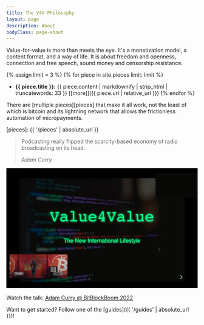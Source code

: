```yaml
---
title: The V4V Philosophy
layout: page
description: About
bodyClass: page-about
---
```


Value-for-value is more than meets the eye. It's a monetization model, a content
format, and a way of life. It is about freedom and openness, connection and free
speech, sound money and censorship resistance.

{% assign limit = 3 %}
{% for piece in site.pieces limit: limit %}
  - **{{ piece.title }}:** {{ piece.content | markdownify | strip_html | truncatewords: 33 }} [[more]]({{ piece.url | relative_url }})
{% endfor %}

There are [multiple pieces][pieces] that make it all work, not the least of
which is bitcoin and its lightning network that allows the frictionless
automation of micropayments.

[pieces]: {{ '/pieces' | absolute_url }}

> Podcasting really flipped the scarcity-based economy of radio broadcasting on
> its head.
>
> <cite>Adam Curry</cite>

[![Adam talking V4V @ BitBlockBoom 2022](/images/bitblockboom.jpg)](https://youtu.be/8RNsFNyCHL4?t=19964)

Watch the talk: [Adam Curry @ BitBlockBoom 2022](https://youtu.be/8RNsFNyCHL4?t=19964)

Want to get started? Follow one of the [guides]({{ '/guides' | absolute_url }})!
